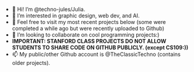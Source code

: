 - 👋 Hi! I’m @techno-jules/Julia.
- 👀 I’m interested in graphic design, web dev, and AI.
- 🌱 Feel free to visit my most recent projects below (some were completed a while ago but were recently uploaded to Github)
- 💞️ I’m looking to collaborate on cool programming projects:)
- <b>IMPORTANT: STANFORD CLASS PROJECTS DO NOT ALLOW STUDENTS TO SHARE CODE ON GITHUB PUBLICLY. (except CS109:))</b>
- 📫 My public/other Github account is @TheClassicTechno (contains older projects).

<!---
techno-jules/techno-jules is a ✨ special ✨ repository because its `README.md` (this file) appears on your GitHub profile.
You can click the Preview link to take a look at your changes.
--->

